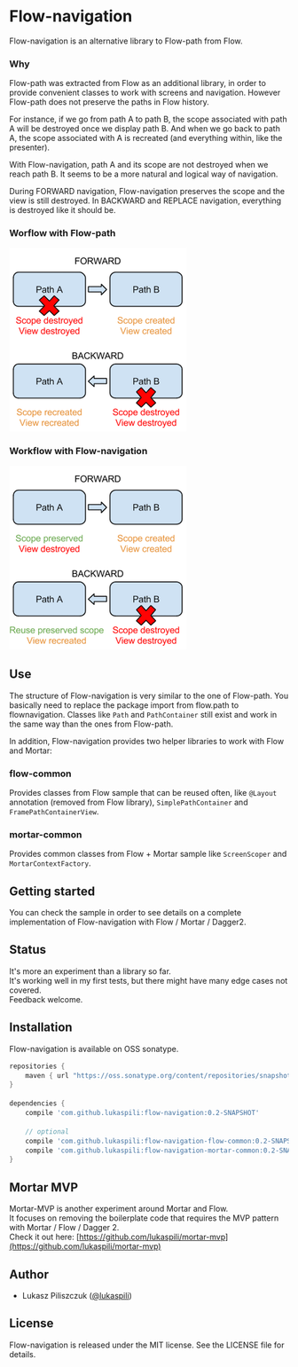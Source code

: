 # Flow-navigation

Flow-navigation is an alternative library to Flow-path from Flow.  


### Why

Flow-path was extracted from Flow as an additional library, in order to provide convenient classes to work with screens and navigation. However Flow-path does not preserve the paths in Flow history.  

For instance, if we go from path A to path B, the scope associated with path A will be destroyed once we display path B. And when we go back to path A, the scope associated with A is recreated (and everything within, like the presenter).

With Flow-navigation, path A and its scope are not destroyed when we reach path B. It seems to be a more natural and logical way of navigation.

During FORWARD navigation, Flow-navigation preserves the scope and the view is still destroyed. In BACKWARD and REPLACE navigation, everything is destroyed like it should be.


### Worflow with Flow-path

![Flow path](./doc/flow_path.png "Flow path")


### Workflow with Flow-navigation

![Flow navigation](./doc/flow_navigation.png "Flow navigation")


## Use

The structure of Flow-navigation is very similar to the one of Flow-path. You basically need to replace the package import from flow.path to flownavigation. Classes like `Path` and `PathContainer` still exist and work in the same way than the ones from Flow-path.

In addition, Flow-navigation provides two helper libraries to work with Flow and Mortar:

### flow-common

Provides classes from Flow sample that can be reused often, like `@Layout` annotation (removed from Flow library), `SimplePathContainer` and `FramePathContainerView`.

### mortar-common

Provides common classes from Flow + Mortar sample like `ScreenScoper` and `MortarContextFactory`.


## Getting started 

You can check the sample in order to see details on a complete implementation of Flow-navigation with Flow / Mortar / Dagger2.


## Status

It's more an experiment than a library so far.  
It's working well in my first tests, but there might have many edge cases not covered.  
Feedback welcome.


## Installation

Flow-navigation is available on OSS sonatype.

```groovy
repositories {
	maven { url "https://oss.sonatype.org/content/repositories/snapshots" }
}

dependencies {
    compile 'com.github.lukaspili:flow-navigation:0.2-SNAPSHOT'
    
    // optional
    compile 'com.github.lukaspili:flow-navigation-flow-common:0.2-SNAPSHOT'
    compile 'com.github.lukaspili:flow-navigation-mortar-common:0.2-SNAPSHOT'
}
```


## Mortar MVP

Mortar-MVP is another experiment around Mortar and Flow.  
It focuses on removing the boilerplate code that requires the MVP pattern with Mortar / Flow / Dagger 2.  
Check it out here: [https://github.com/lukaspili/mortar-mvp](https://github.com/lukaspili/mortar-mvp)



## Author

- Lukasz Piliszczuk ([@lukaspili](https://twitter.com/lukaspili))


## License

Flow-navigation is released under the MIT license. See the LICENSE file for details.
